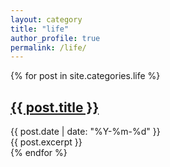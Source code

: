 ```yaml
---
layout: category
title: "life"
author_profile: true
permalink: /life/
---
```

<div class="posts">
  {% for post in site.categories.life %}
    <article class="post">
      <h2><a href="{{ post.url }}">{{ post.title }}</a></h2>
      <time datetime="{{ post.date | date_to_xmlschema }}">{{ post.date | date: "%Y-%m-%d" }}</time>
      <div>{{ post.excerpt }}</div>
    </article>
  {% endfor %}
</div>
